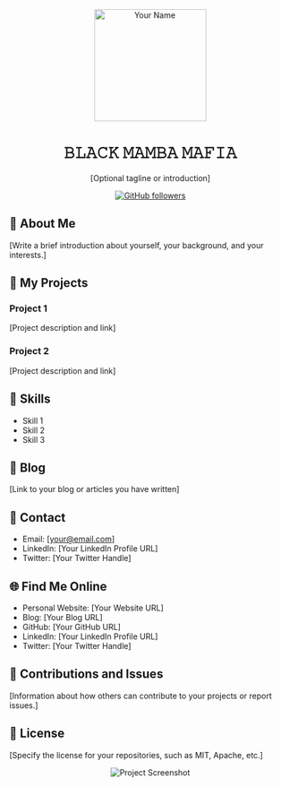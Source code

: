 <div align="center">
  <img src="https://avatars.githubusercontent.com/u/141011251?v=4" alt="Your Name" width="200" />
</div>
<style>
  img{
    radius: 50%;
</style>

<h1 align="center">𝙱𝙻𝙰𝙲𝙺 𝙼𝙰𝙼𝙱𝙰 𝙼𝙰𝙵𝙸𝙰</h1>

<p align="center">
  [Optional tagline or introduction]
</p>

<div align="center">
  <a href="https://github.com/BLACK-MAMBA-MAFIA">
    <img alt="GitHub followers" src="https://img.shields.io/github/followers/your-username?label=Followers&style=for-the-badge" />
  </a>
  <!-- Add more badges here if you like -->
</div>

## 📖 About Me

[Write a brief introduction about yourself, your background, and your interests.]

## 💼 My Projects

### Project 1

[Project description and link]

### Project 2

[Project description and link]

<!-- Add more projects here -->

## 🚀 Skills

- Skill 1
- Skill 2
- Skill 3
<!-- Add more skills here -->

## 📝 Blog

[Link to your blog or articles you have written]

## 📧 Contact

- Email: [your@email.com]
- LinkedIn: [Your LinkedIn Profile URL]
- Twitter: [Your Twitter Handle]

## 🌐 Find Me Online

- Personal Website: [Your Website URL]
- Blog: [Your Blog URL]
- GitHub: [Your GitHub URL]
- LinkedIn: [Your LinkedIn Profile URL]
- Twitter: [Your Twitter Handle]

## 🤝 Contributions and Issues

[Information about how others can contribute to your projects or report issues.]

## 📄 License

[Specify the license for your repositories, such as MIT, Apache, etc.]

<!-- Add any other sections you want -->

<div align="center">
  <img src="path/to/your/project-screenshot.png" alt="Project Screenshot" />
</div>
